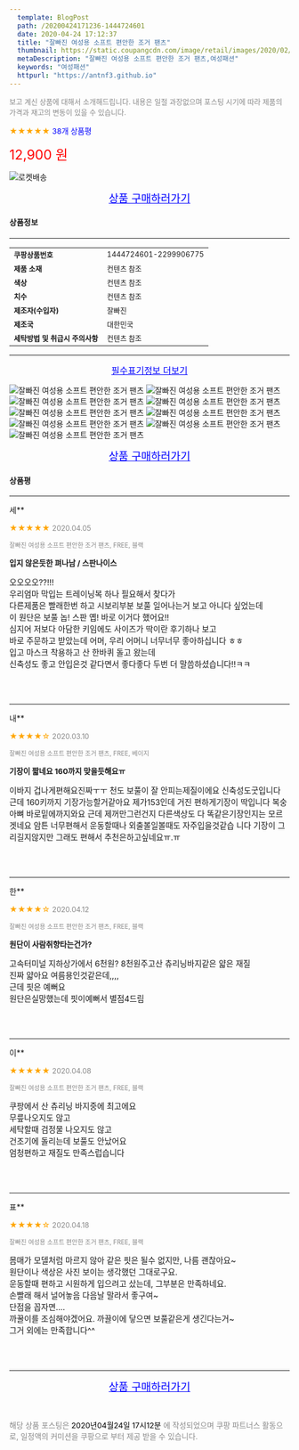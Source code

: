 ```yaml
---
  template: BlogPost
  path: /20200424171236-1444724601
  date: 2020-04-24 17:12:37
  title: "잘빠진 여성용 소프트 편안한 조거 팬츠"
  thumbnail: https://static.coupangcdn.com/image/retail/images/2020/02/17/10/5/16b67722-0117-4aa9-bc31-49098651a839.jpg
  metaDescription: "잘빠진 여성용 소프트 편안한 조거 팬츠,여성패션"
  keywords: "여성패션"
  httpurl: "https://antnf3.github.io"
---
```

  
<span style="color: #888;font-size:0.8rem">보고 계신 상품에 대해서 소개해드립니다.
내용은 일절 과장없으며 포스팅 시기에 따라 제품의 가격과 재고의 변동이 있을 수 있습니다.</span>
  
<span style="color: orange;">★★★★★</span> <span style="color: blue;font-size: 0.85rem;">38개 상품평</span>

<span style="font-size: 0.9rem"></span> 

<span style="color: red;font-size: 1.5rem;">12,900 원</span>

![로켓배송](https://postfiles.pstatic.net/MjAyMDA0MTBfMjcz/MDAxNTg2NDQ1OTAwMDc5.1T-Iy6-X12_V8iyof2OtSqUCu6urPUUOnjG41kbMy_kg.c1eqxaGayJ1XX0TGV24QXbZg9dvQ9C_dYZx39G_Z7Wog.PNG.cigshop2/rocket_logo.png?type=w773)

<p align="center"><a href="http://me2.do/xasYxNi8" style="font-size: 1.2rem; color: blue;">상품 구매하러가기</a></p>

#### 상품정보

---

|                  |                       |
| ---------------- | --------------------- |
| **<span style="font-size:0.8rem;">쿠팡상품번호</span>** | <span style="font-size:0.8rem;">1444724601-2299906775</span> |
| **<span style="font-size:0.8rem;">제품 소재</span>**    | <span style="font-size:0.8rem;">컨텐츠 참조</span>        |
| **<span style="font-size:0.8rem;">색상</span>**    | <span style="font-size:0.8rem;">컨텐츠 참조</span>        |
| **<span style="font-size:0.8rem;">치수</span>**    | <span style="font-size:0.8rem;">컨텐츠 참조</span>        |
| **<span style="font-size:0.8rem;">제조자(수입자)</span>**    | <span style="font-size:0.8rem;">잘빠진</span>        |
| **<span style="font-size:0.8rem;">제조국</span>**    | <span style="font-size:0.8rem;">대한민국</span>        |
| **<span style="font-size:0.8rem;">세탁방법 및 취급시 주의사항</span>**    | <span style="font-size:0.8rem;">컨텐츠 참조</span>        |




---

<p align="center"><a href="http://me2.do/xasYxNi8" style="font-size: 1rem; color: blue;">필수표기정보 더보기</a></p>

![잘빠진 여성용 소프트 편안한 조거 팬츠](http://thumbnail7.coupangcdn.com/thumbnails/remote/q89/image/retail/images/2020/02/17/10/3/c84637bb-ae08-4dd8-94c7-645b02de9ae4.jpg)
![잘빠진 여성용 소프트 편안한 조거 팬츠](http://thumbnail8.coupangcdn.com/thumbnails/remote/q89/image/retail/images/2020/02/17/10/9/683719f0-a511-4a0c-9fde-1ee99ee3eedd.jpg)
![잘빠진 여성용 소프트 편안한 조거 팬츠](http://thumbnail9.coupangcdn.com/thumbnails/remote/q89/image/retail/images/2020/02/17/10/7/4c3d05df-90e5-47be-aba0-9fbba0615f7c.jpg)
![잘빠진 여성용 소프트 편안한 조거 팬츠](http://thumbnail10.coupangcdn.com/thumbnails/remote/q89/image/retail/images/2020/02/17/10/9/03de717a-2409-46c5-9021-151affaac82e.jpg)
![잘빠진 여성용 소프트 편안한 조거 팬츠](http://thumbnail9.coupangcdn.com/thumbnails/remote/q89/image/retail/images/2020/02/17/10/9/c56ac0d0-6190-4146-88da-3aa533d9db82.jpg)
![잘빠진 여성용 소프트 편안한 조거 팬츠](http://thumbnail6.coupangcdn.com/thumbnails/remote/q89/image/retail/images/2020/02/17/10/5/cf8623f0-b7ff-4f17-876c-8de74af61c1d.jpg)
![잘빠진 여성용 소프트 편안한 조거 팬츠](http://thumbnail9.coupangcdn.com/thumbnails/remote/q89/image/retail/images/2020/02/17/10/0/ca28213a-8cac-4fbd-a30a-c71c0d57fd80.jpg)
![잘빠진 여성용 소프트 편안한 조거 팬츠](http://thumbnail8.coupangcdn.com/thumbnails/remote/q89/image/retail/images/2020/02/17/10/9/2dc9e22b-e5ad-485c-a892-8591c49ffff4.jpg)
![잘빠진 여성용 소프트 편안한 조거 팬츠](http://thumbnail8.coupangcdn.com/thumbnails/remote/q89/image/retail/images/2020/02/21/14/7/2566248a-d312-4223-ae9f-7d0617c67d20.jpg)

<p align="center"><a href="http://me2.do/xasYxNi8" style="font-size: 1.2rem; color: blue;">상품 구매하러가기</a></p>

#### 상품평
  
---
  
세**
    
<span style="color: orange;">★★★★★</span> <span style="font-size:0.8rem;color: #888;">2020.04.05</span>
    
<span style="color: #888;font-size:0.7rem">잘빠진 여성용 소프트 편안한 조거 팬츠, FREE, 블랙</span>
    
<span style="font-size:0.85rem">**입지 않은듯한 펴나남 / 스판나이스**</span>
    
<span style="font-size: 0.9rem;">오오오오??!!!<br/>우리엄마 막입는 트레이닝복 하나 필요해서 찾다가<br/>다른제품은 빨래한번 하고 시보리부분 보풀 일어나는거 보고 아니다 싶었는데 <br/>이 원단은 보풀 놉! 스판 옙! 바로 이거다 했어요!! <br/>심지어 저보다 아담한 키임에도 사이즈가 딱이란 후기하나 보고 <br/>바로 주문하고 받았는데 어머, 우리 어머니 너무너무 좋아하십니다 ㅎㅎ<br/>입고 마스크 착용하고 산 한바퀴 돌고 왔는데 <br/>신축성도 좋고 안입은것 같다면서 좋다좋다 두번 더 말씀하셨습니다!!ㅋㅋ</span>
    
<br>
<br>

---
  
내**
    
<span style="color: orange;">★★★★☆</span> <span style="font-size:0.8rem;color: #888;">2020.03.10</span>
    
<span style="color: #888;font-size:0.7rem">잘빠진 여성용 소프트 편안한 조거 팬츠, FREE, 베이지</span>
    
<span style="font-size:0.85rem">**기장이 짧네요 160까지 맞을듯해요ㅠ**</span>
    
<span style="font-size: 0.9rem;">이바지 겁나게편해요진짜ㅜㅜ 천도 보풀이 잘 안피는제질이에요 신축성도굿입니다 근데 160키까지 기장가능할거같아요 제가153인데 거진 편하게기장이 딱입니다 복숭아뼈 바로밑에까지와요 근데 제꺼만그런건지  다른색상도 다 똑같은기장인지는 모르겟네요 암튼 너무편해서 운동할때나 외출볼일볼때도 자주입을것같습 니다 기장이 그리길지않지만 그래도 편해서 추천은하고싶네요ㅠ.ㅠ</span>
    
<br>
<br>

---
  
한**
    
<span style="color: orange;">★★★★☆</span> <span style="font-size:0.8rem;color: #888;">2020.04.12</span>
    
<span style="color: #888;font-size:0.7rem">잘빠진 여성용 소프트 편안한 조거 팬츠, FREE, 블랙</span>
    
<span style="font-size:0.85rem">**원단이 사람취향타는건가?**</span>
    
<span style="font-size: 0.9rem;">고속터미널 지하상가에서 6천원? 8천원주고산 츄리닝바지같은 얇은 재질<br/>진짜 얇아요 여름용인것같은데,,,,<br/>근데 핏은 예뻐요<br/>원단은실망했는데 핏이예뻐서 별점4드림</span>
    
<br>
<br>

---
  
이**
    
<span style="color: orange;">★★★★★</span> <span style="font-size:0.8rem;color: #888;">2020.04.08</span>
    
<span style="color: #888;font-size:0.7rem">잘빠진 여성용 소프트 편안한 조거 팬츠, FREE, 블랙</span>
    

    
<span style="font-size: 0.9rem;">쿠팡에서 산 츄리닝 바지중에 최고에요<br/>무릎나오지도 않고<br/>세탁할때 검정물 나오지도 않고<br/>건조기에 돌리는데 보풀도 안났어요<br/>엄청편하고 재질도 만족스럽습니다</span>
    
<br>
<br>

---
  
표**
    
<span style="color: orange;">★★★★☆</span> <span style="font-size:0.8rem;color: #888;">2020.04.18</span>
    
<span style="color: #888;font-size:0.7rem">잘빠진 여성용 소프트 편안한 조거 팬츠, FREE, 블랙</span>
    

    
<span style="font-size: 0.9rem;">몸매가 모델처럼 마르지 않아 같은 핏은 될수 없지만, 나름 괜찮아요~<br/>원단이나 색상은 사진 보이는 생각했던 그대로구요. <br/>운동할때 편하고 시원하게 입으려고 샀는데, 그부분은 만족하네요. <br/>손빨래 해서 널어놓음 다음날 말라서 좋구여~<br/>단점을 꼽자면....<br/>까꿀이를 조심해야겠어요. 까끌이에 닿으면 보풀같은게 생긴다는거~ <br/>그거 외에는 만족합니다^^</span>
    
<br>
<br>


  
---
  
<p align="center"><a href="http://me2.do/xasYxNi8" style="font-size: 1.2rem; color: blue;">상품 구매하러가기</a></p>
  
<br>
  
<span style="font-size: 0.85rem; color: #888;">해당 상품 포스팅은 <span style="color: #000;"> 2020년04월24일 17시12분 </span> 에 작성되었으며 쿠팡 파트너스 활동으로, 일정액의 커미션을 쿠팡으로 부터 제공 받을 수 있습니다.</span>